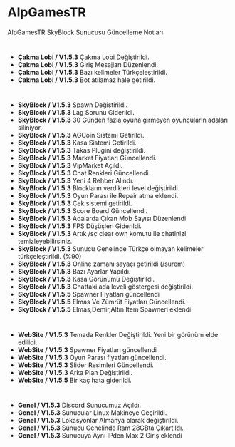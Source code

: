 # AlpGamesTR
AlpGamesTR SkyBlock Sunucusu Güncelleme Notları
#
#
- __Çakma Lobi / V1.5.3__ Çakma Lobi Değiştirildi.
- __Çakma Lobi / V1.5.3__ Giriş Mesajları Düzenlendi.
- __Çakma Lobi / V1.5.3__ Bazı kelimeler Türkçeleştirildi.
- __Çakma Lobi / V1.5.3__ Bot atılamaz hale getirildi.
#
#
- __SkyBlock / V1.5.3__ Spawn Değiştirildi.
- __SkyBlock / V1.5.3__ Lag Sorunu Giderildi.
- __SkyBlock / V1.5.3__ 30 Günden fazla oyuna girmeyen oyuncuların adaları siliniyor.
- __SkyBlock / V1.5.3__ AGCoin Sistemi Getirildi.
- __SkyBlock / V1.5.3__ Kasa Sistemi Getirildi.
- __SkyBlock / V1.5.3__ Takas Plugini değiştirildi.
- __SkyBlock / V1.5.3__ Market Fiyatları Güncellendi.
- __SkyBlock / V1.5.3__ VipMarket Açıldı.
- __SkyBlock / V1.5.3__ Chat Renkleri Güncellendi.
- __SkyBlock / V1.5.3__ Yeni 4 Rehber Alındı.
- __SkyBlock / V1.5.3__ Blockların verdikleri level değiştirildi.
- __SkyBlock / V1.5.3__ Oyun Parası ile Repair atma eklendi.
- __SkyBlock / V1.5.3__ Çek sistemi getirildi.
- __SkyBlock / V1.5.3__ Score Board Güncellendi.
- __SkyBlock / V1.5.3__ Adalarda Çıkan Mob Sayısı Düzenlendi.
- __SkyBlock / V1.5.3__ FPS Düşüşleri Giderildi.
- __SkyBlock / V1.5.3__ Artık /sc clear own komutu ile chatinizi temizleyebilirsiniz.
- __SkyBlock / V1.5.3__ Sunucu Genelinde Türkçe olmayan kelimeler türkçeleştirildi. (%90)
- __SkyBlock / V1.5.3__ Online zamanı sayaçı getirildi (/surem)
- __SkyBlock / V1.5.3__ Bazı Ayarlar Yapıldı.
- __SkyBlock / V1.5.3__ Kasa Görünümü Değiştirildi.
- __SkyBlock / V1.5.3__ Chattaki ada leveli göstergesi değiştirildi.
- __SkyBlock / V1.5.5__ Spawner Fiyatları güncellendi
- __SkyBlock / V1.5.5__ Elmas Ve Zümrüt Fiyatları Güncellendi.
- __SkyBlock / V1.5.5__ Elmas,Demir,Altın Item Spawneri eklendi.
#
#
- __WebSite / V1.5.3__ Temada Renkler Değiştirildi. Yeni bir görünüm elde edilidi.
- __WebSite / V1.5.3__ Spawner Fiyatları güncellendi
- __WebSite / V1.5.3__ Oyun Parası fiyatları güncellendi.
- __WebSite / V1.5.3__ Slider Resimleri Güncellendi.
- __WebSite / V1.5.3__ Arka Plan Değiştirildi.
- __WebSite / V1.5.5__ Bir kaç hata giderildi.
#
#
- __Genel / V1.5.3__ Discord Sunucumuz Açıldı.
- __Genel / V1.5.3__ Sunucular Linux Makineye Geçirildi.
- __Genel / V1.5.3__ Lokasyonlar Almanya olarak değiştirildi.
- __Genel / V1.5.3__ Sunucu Genelinde Ram 28GBta Çıkartıldı.
- __Genel / V1.5.3__ Sunucuya Aynı IPden Max 2 Giriş eklendi
